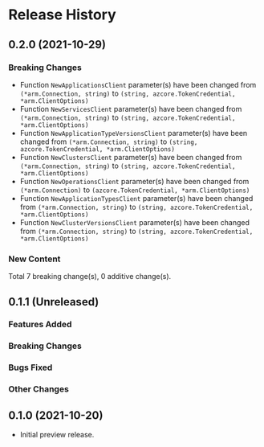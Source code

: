 # Release History

## 0.2.0 (2021-10-29)
### Breaking Changes

- Function `NewApplicationsClient` parameter(s) have been changed from `(*arm.Connection, string)` to `(string, azcore.TokenCredential, *arm.ClientOptions)`
- Function `NewServicesClient` parameter(s) have been changed from `(*arm.Connection, string)` to `(string, azcore.TokenCredential, *arm.ClientOptions)`
- Function `NewApplicationTypeVersionsClient` parameter(s) have been changed from `(*arm.Connection, string)` to `(string, azcore.TokenCredential, *arm.ClientOptions)`
- Function `NewClustersClient` parameter(s) have been changed from `(*arm.Connection, string)` to `(string, azcore.TokenCredential, *arm.ClientOptions)`
- Function `NewOperationsClient` parameter(s) have been changed from `(*arm.Connection)` to `(azcore.TokenCredential, *arm.ClientOptions)`
- Function `NewApplicationTypesClient` parameter(s) have been changed from `(*arm.Connection, string)` to `(string, azcore.TokenCredential, *arm.ClientOptions)`
- Function `NewClusterVersionsClient` parameter(s) have been changed from `(*arm.Connection, string)` to `(string, azcore.TokenCredential, *arm.ClientOptions)`

### New Content


Total 7 breaking change(s), 0 additive change(s).


## 0.1.1 (Unreleased)

### Features Added

### Breaking Changes

### Bugs Fixed

### Other Changes

## 0.1.0 (2021-10-20)

- Initial preview release.
